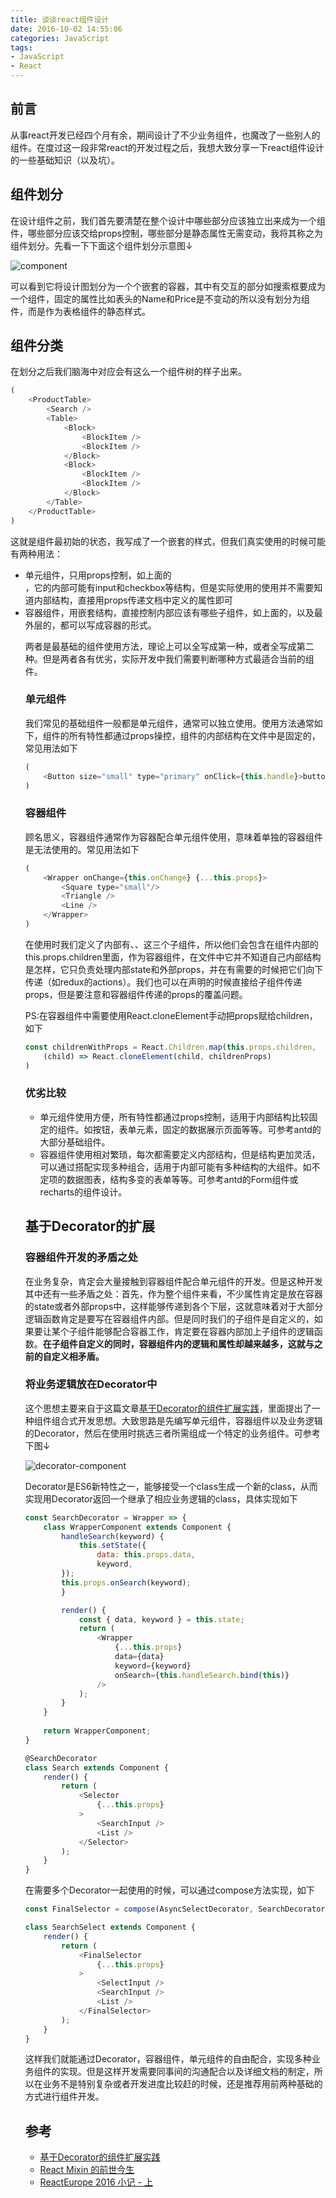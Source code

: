 ```yaml
---
title: 谈谈react组件设计
date: 2016-10-02 14:55:06
categories: JavaScript
tags:
- JavaScript
- React
---
```


## 前言

从事react开发已经四个月有余，期间设计了不少业务组件，也魔改了一些别人的组件。在度过这一段非常react的开发过程之后，我想大致分享一下react组件设计的一些基础知识（以及坑）。

## 组件划分

在设计组件之前，我们首先要清楚在整个设计中哪些部分应该独立出来成为一个组件，哪些部分应该交给props控制，哪些部分是静态属性无需变动，我将其称之为组件划分。先看一下下面这个组件划分示意图↓

![component](/blog/images/component.png)

可以看到它将设计图划分为一个个嵌套的容器，其中有交互的部分如搜索框要成为一个组件，固定的属性比如表头的Name和Price是不变动的所以没有划分为组件，而是作为表格组件的静态样式。

## 组件分类

在划分之后我们脑海中对应会有这么一个组件树的样子出来。

```js
(
    <ProductTable>
        <Search />
        <Table>
            <Block>
                <BlockItem />
                <BlockItem />
            </Block>
            <Block>
                <BlockItem />
                <BlockItem />
            </Block>
        </Table>
    </ProductTable>
)
```
<!-- more -->

这就是组件最初始的状态，我写成了一个嵌套的样式，但我们真实使用的时候可能有两种用法：

* 单元组件，只用props控制，如上面的<Search />，它的内部可能有input和checkbox等结构，但是实际使用的使用并不需要知道内部结构，直接用props传递文档中定义的属性即可
* 容器组件，用嵌套结构，直接控制内部应该有哪些子组件，如上面的<Block />，<Table />以及最外层的<ProductTable />，都可以写成容器的形式。


两者是最基础的组件使用方法，理论上可以全写成第一种，或者全写成第二种。但是两者各有优劣，实际开发中我们需要判断哪种方式最适合当前的组件。

### 单元组件

我们常见的基础组件一般都是单元组件，通常可以独立使用。使用方法通常如下，组件的所有特性都通过props操控，组件的内部结构在文件中是固定的，常见用法如下
```js
(
    <Button size="small" type="primary" onClick={this.handle}>button</Button>
)
```

### 容器组件

顾名思义，容器组件通常作为容器配合单元组件使用，意味着单独的容器组件是无法使用的。常见用法如下

```js
(
    <Wrapper onChange={this.onChange} {...this.props}>
        <Square type="small"/>
        <Triangle />
        <Line />
    </Wrapper>
)
```

在使用<Wrapper />时我们定义了内部有<Square />、<Triangle />、<Line />这三个子组件，所以他们会包含在<Wrapper />组件内部的this.props.children里面，作为容器组件，在文件中它并不知道自己内部结构是怎样，它只负责处理内部state和外部props，并在有需要的时候把它们向下传递（如redux的actions）。我们也可以在声明的时候直接给子组件传递props，但是要注意和容器组件传递的props的覆盖问题。

PS:在容器组件中需要使用React.cloneElement手动把props赋给children，如下

```js
const childrenWithProps = React.Children.map(this.props.children,
    (child) => React.cloneElement(child, childrenProps)
)
```

### 优劣比较

* 单元组件使用方便，所有特性都通过props控制，适用于内部结构比较固定的组件。如按钮，表单元素，固定的数据展示页面等等。可参考antd的大部分基础组件。
* 容器组件使用相对繁琐，每次都需要定义内部结构，但是结构更加灵活，可以通过搭配实现多种组合，适用于内部可能有多种结构的大组件。如不定项的数据图表，结构多变的表单等等。可参考antd的Form组件或recharts的组件设计。

## 基于Decorator的扩展

### 容器组件开发的矛盾之处

在业务复杂，肯定会大量接触到容器组件配合单元组件的开发。但是这种开发其中还有一些矛盾之处：首先，作为整个组件来看，不少属性肯定是放在容器的state或者外部props中，这样能够传递到各个下层，这就意味着对于大部分逻辑函数肯定是要写在容器组件内部。但是同时我们的子组件是自定义的，如果要让某个子组件能够配合容器工作，肯定要在容器内部加上子组件的逻辑函数。**在子组件自定义的同时，容器组件内的逻辑和属性却越来越多，这就与之前的自定义相矛盾。**

### 将业务逻辑放在Decorator中

这个思想主要来自于这篇文章[基于Decorator的组件扩展实践](https://zhuanlan.zhihu.com/p/22054582?refer=purerender)，里面提出了一种组件组合式开发思想。大致思路是先编写单元组件，容器组件以及业务逻辑的Decorator，然后在使用时挑选三者所需组成一个特定的业务组件。可参考下图↓

![decorator-component](/blog/images/decorator-component.jpg)

Decorator是ES6新特性之一，能够接受一个class生成一个新的class，从而实现用Decorator返回一个继承了相应业务逻辑的class，具体实现如下
```js
const SearchDecorator = Wrapper => {
    class WrapperComponent extends Component {
        handleSearch(keyword) {
            this.setState({
                data: this.props.data,
                keyword,
        });
        this.props.onSearch(keyword);
        }

        render() {
            const { data, keyword } = this.state;
            return (
                <Wrapper
                    {...this.props}
                    data={data}
                    keyword={keyword}
                    onSearch={this.handleSearch.bind(this)}
                />
            );
        }
    }
  
    return WrapperComponent;
}

@SearchDecorator
class Search extends Component {
    render() {
        return (
            <Selector
                {...this.props}
            >
                <SearchInput />
                <List />
            </Selector>
        );
    }
}
```
在需要多个Decorator一起使用的时候，可以通过compose方法实现，如下
```js
const FinalSelector = compose(AsyncSelectDecorator, SearchDecorator, SelectedItemDecorator)(Selector);

class SearchSelect extends Component {
    render() {
        return (
            <FinalSelector
                {...this.props}
            >
                <SelectInput />
                <SearchInput />
                <List />
            </FinalSelector>
        );
    }
}
```

这样我们就能通过Decorator，容器组件，单元组件的自由配合，实现多种业务组件的实现。但是这样开发需要同事间的沟通配合以及详细文档的制定，所以在业务不是特别复杂或者开发进度比较赶的时候，还是推荐用前两种基础的方式进行组件开发。

## 参考

* [基于Decorator的组件扩展实践](https://zhuanlan.zhihu.com/p/22054582)
* [React Mixin 的前世今生](https://zhuanlan.zhihu.com/p/20361937)
* [ReactEurope 2016 小记 - 上](https://zhuanlan.zhihu.com/p/21379350)
